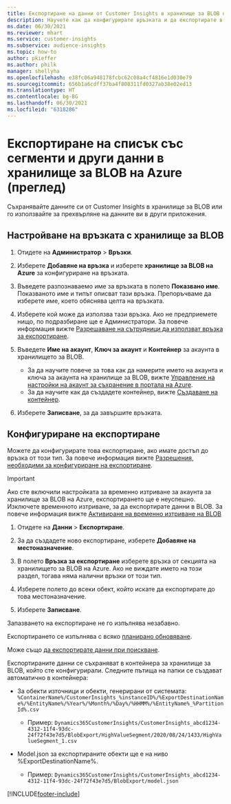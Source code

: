 ```yaml
---
title: Експортиране на данни от Customer Insights в хранилище за BLOB на Azure
description: Научете как да конфигурирате връзката и да експортирате в хранилище за BLOB на Azure.
ms.date: 06/30/2021
ms.reviewer: mhart
ms.service: customer-insights
ms.subservice: audience-insights
ms.topic: how-to
author: pkieffer
ms.author: philk
manager: shellyha
ms.openlocfilehash: e38fc06a948178fcbc62c08a4cf4816e1d030e79
ms.sourcegitcommit: 656b1a6cdff37ba4f808311fd0327ab38e02ed13
ms.translationtype: HT
ms.contentlocale: bg-BG
ms.lasthandoff: 06/30/2021
ms.locfileid: "6318286"
---
```

# <a name="export-segment-list-and-other-data-to-azure-blob-storage-preview"></a>Експортиране на списък със сегменти и други данни в хранилище за BLOB на Azure (преглед)

Съхранявайте данните си от Customer Insights в хранилище за BLOB или го използвайте за прехвърляне на данните ви в други приложения.

## <a name="set-up-the-connection-to-blob-storage"></a>Настройване на връзката с хранилище за BLOB

1. Отидете на **Администратор** > **Връзки**.

1. Изберете **Добавяне на връзка** и изберете **хранилище за BLOB на Azure** за конфигуриране на връзката.

1. Въведете разпознаваемо име за връзката в полето **Показвано име**. Показваното име и типът описват тази връзка. Препоръчваме да изберете име, което обяснява целта на връзката.

1. Изберете кой може да използва тази връзка. Ако не предприемете нищо, по подразбиране ще е Администратори. За повече информация вижте [Разрешаване на сътрудници да използват връзка за експортиране](connections.md#allow-contributors-to-use-a-connection-for-exports).

1. Въведете **Име на акаунт**, **Ключ за акаунт** и **Контейнер** за акаунта в хранилището за BLOB.
    - За да научите повече за това как да намерите името на акаунта и ключа за акаунта на хранилище за BLOB, вижте [Управление на настройки на акаунт за съхранение в портала на Azure](/azure/storage/common/storage-account-manage).
    - За да научите как да създадете контейнер, вижте [Създаване на контейнер](/azure/storage/blobs/storage-quickstart-blobs-portal#create-a-container).

1. Изберете **Записване**, за да завършите връзката. 

## <a name="configure-an-export"></a>Конфигуриране на експортиране

Можете да конфигурирате това експортиране, ако имате достъп до връзка от този тип. За повече информация вижте [Разрешения, необходими за конфигуриране на експортиране](export-destinations.md#set-up-a-new-export).

> [!IMPORTANT]
> Ако сте включили настройката за временно изтриване за акаунта за хранилище за BLOB на Azure, експортирането ще е неуспешно. Изключете временното изтриване, за да експортирате данни в BLOB. За повече информация вижте [Активиране на временно изтриване на BLOB](/azure/storage/blobs/soft-delete-blob-enable.md)

1. Отидете на **Данни** > **Експортиране**.

1. За да създадете ново експортиране, изберете **Добавяне на местоназначение**.

1. В полето **Връзка за експортиране** изберете връзка от секцията на хранилището за BLOB на Azure. Ако не виждате името на този раздел, тогава няма налични връзки от този тип.

1. Изберете полето до всеки обект, който искате да експортирате до това местоназначение.

1. Изберете **Записване**.

Запазването на експортиране не го изпълнява незабавно.

Експортирането се изпълнява с всяко [планирано обновяване](system.md#schedule-tab).     

Може също [да експортирате данни при поискване](export-destinations.md#run-exports-on-demand). 

Експортираните данни се съхраняват в контейнера за хранилище за BLOB, който сте конфигурирали. Следните пътища на папки се създават автоматично в контейнера:

- За обекти източници и обекти, генерирани от системата:   
  `%ContainerName%/CustomerInsights_%instanceID%/%ExportDestinationName%/%EntityName%/%Year%/%Month%/%Day%/%HHMM%/%EntityName%_%PartitionId%.csv`  
  - Пример: `Dynamics365CustomerInsights/CustomerInsights_abcd1234-4312-11f4-93dc-24f72f43e7d5/BlobExport/HighValueSegment/2020/08/24/1433/HighValueSegment_1.csv`
 
- Model.json за експортираните обекти ще е на ниво %ExportDestinationName%.  
  - Пример: `Dynamics365CustomerInsights/CustomerInsights_abcd1234-4312-11f4-93dc-24f72f43e7d5/BlobExport/model.json`

[!INCLUDE[footer-include](../includes/footer-banner.md)]
